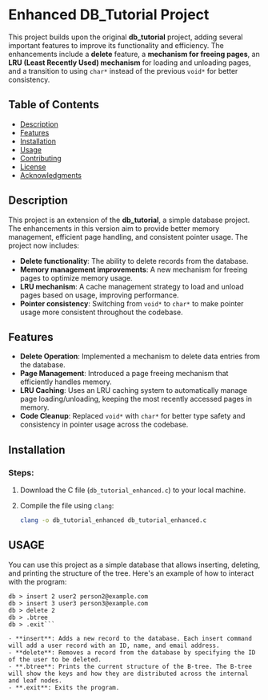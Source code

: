 # Enhanced DB_Tutorial Project

This project builds upon the original **db_tutorial** project, adding several important features to improve its functionality and efficiency. The enhancements include a **delete** feature, a **mechanism for freeing pages**, an **LRU (Least Recently Used) mechanism** for loading and unloading pages, and a transition to using `char*` instead of the previous `void*` for better consistency.

## Table of Contents
- [Description](#description)
- [Features](#features)
- [Installation](#installation)
- [Usage](#usage)
- [Contributing](#contributing)
- [License](#license)
- [Acknowledgments](#acknowledgments)

## Description

This project is an extension of the **db_tutorial**, a simple database project. The enhancements in this version aim to provide better memory management, efficient page handling, and consistent pointer usage. The project now includes:

- **Delete functionality**: The ability to delete records from the database.
- **Memory management improvements**: A new mechanism for freeing pages to optimize memory usage.
- **LRU mechanism**: A cache management strategy to load and unload pages based on usage, improving performance.
- **Pointer consistency**: Switching from `void*` to `char*` to make pointer usage more consistent throughout the codebase.

## Features

- **Delete Operation**: Implemented a mechanism to delete data entries from the database.
- **Page Management**: Introduced a page freeing mechanism that efficiently handles memory.
- **LRU Caching**: Uses an LRU caching system to automatically manage page loading/unloading, keeping the most recently accessed pages in memory.
- **Code Cleanup**: Replaced `void*` with `char*` for better type safety and consistency in pointer usage across the codebase.

## Installation

### Steps:
1. Download the C file (`db_tutorial_enhanced.c`) to your local machine.

2. Compile the file using `clang`:
   ```bash
   clang -o db_tutorial_enhanced db_tutorial_enhanced.c

## USAGE
You can use this project as a simple database that allows inserting, deleting, and printing the structure of the tree. Here's an example of how to interact with the program:
```db > insert 1 user1 person1@example.com
db > insert 2 user2 person2@example.com
db > insert 3 user3 person3@example.com
db > delete 2
db > .btree
db > .exit```

- **insert**: Adds a new record to the database. Each insert command will add a user record with an ID, name, and email address.
- **delete**: Removes a record from the database by specifying the ID of the user to be deleted.
- **.btree**: Prints the current structure of the B-tree. The B-tree will show the keys and how they are distributed across the internal and leaf nodes.
- **.exit**: Exits the program.


